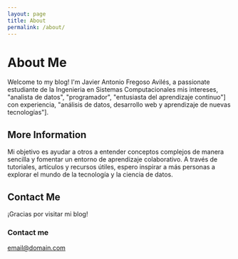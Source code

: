 ```yaml
---
layout: page
title: About
permalink: /about/
---
```


# About Me

Welcome to my blog! I'm Javier Antonio Fregoso Avilés, a passionate estudiante de la Ingenieria en Sistemas Computacionales mis intereses, "analista de datos", "programador", "entusiasta del aprendizaje continuo"] con experiencia, "análisis de datos, desarrollo web y aprendizaje de nuevas tecnologías"].

## More Information

Mi objetivo es ayudar a otros a entender conceptos complejos de manera sencilla y fomentar un entorno de aprendizaje colaborativo. A través de tutoriales, artículos y recursos útiles, espero inspirar a más personas a explorar el mundo de la tecnología y la ciencia de datos.
## Contact Me


¡Gracias por visitar mi blog!


### Contact me

[email@domain.com](antoninus90@gamil.com)
